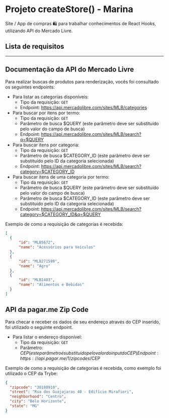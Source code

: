 # Projeto createStore() - Marina

Site / App de compras :shopping: para trabalhar conhecimentos de React Hooks, utilizando API do Mercado Livre.

## Lista de requisitos
---

## Documentação da API do Mercado Livre
Para realizar buscas de produtos para renderização, vocês foi consultado os seguintes endpoints:

- Para listar as categorias disponíveis:
  - Tipo da requisição: `GET`
  - Endpoint: https://api.mercadolibre.com/sites/MLB/categories
- Para buscar por itens por termo:
  - Tipo da requisição: `GET`
  - Parâmetro de busca $QUERY (este parâmetro deve ser substituído pelo valor do campo de busca)
  - Endpoint: https://api.mercadolibre.com/sites/MLB/search?q=$QUERY
- Para buscar itens por categoria:
  - Tipo da requisição: `GET`
  - Parâmetro de busca $CATEGORY_ID (este parâmetro deve ser substituído pelo ID da categoria selecionada)
  - Endpoint: https://api.mercadolibre.com/sites/MLB/search?category=$CATEGORY_ID
- Para buscar itens de uma categoria por termo:
  - Tipo da requisição: `GET`
  - Parâmetro de busca $QUERY (este parâmetro deve ser substituído pelo valor do campo de busca)
  - Parâmetro de busca $CATEGORY_ID (este parâmetro deve ser substituído pelo ID da categoria selecionada)
  - Endpoint: https://api.mercadolibre.com/sites/MLB/search?category=$CATEGORY_ID&q=$QUERY

Exemplo de como a requisição de categorias é recebida:

```json
[
  {
      "id": "MLB5672",
      "name": "Acessórios para Veículos"
  },
  {
      "id": "MLB271599",
      "name": "Agro"
  },
  {
      "id": "MLB1403",
      "name": "Alimentos e Bebidas"
  }
]
```

## API da pagar.me Zip Code
Para checar e receber os dados de seu endereço através do CEP inserido, foi utilizado o seguinte endpoint.

- Para listar o endereço disponível:
  - Tipo da requisição: `GET`
  - Parâmetro: $CEP (este parâmetro é substituído pelo valor do input do CEP)
Endpoint: https://api.pagar.me/1/zipcodes/$CEP

Exemplo de como a requisição de categorias é recebida, como exemplo foi utilizado o CEP da Trybe:

```json
{
  "zipcode": "30180910",
  "street": "Rua dos Guajajaras 40 - Edifício Mirafiori",
  "neighborhood": "Centro",
  "city": "Belo Horizonte",
  "state": "MG"
}
```
